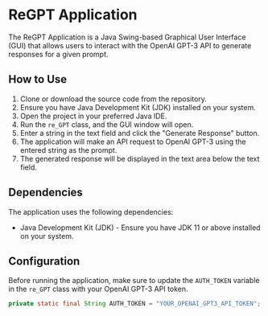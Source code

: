 # ReGPT Application

The ReGPT Application is a Java Swing-based Graphical User Interface (GUI) that allows users to interact with the OpenAI GPT-3 API to generate responses for a given prompt.

## How to Use

1. Clone or download the source code from the repository.
2. Ensure you have Java Development Kit (JDK) installed on your system.
3. Open the project in your preferred Java IDE.
4. Run the `re_GPT` class, and the GUI window will open.
5. Enter a string in the text field and click the "Generate Response" button.
6. The application will make an API request to OpenAI GPT-3 using the entered string as the prompt.
7. The generated response will be displayed in the text area below the text field.
   
## Dependencies

The application uses the following dependencies:

- Java Development Kit (JDK) - Ensure you have JDK 11 or above installed on your system.

## Configuration 

Before running the application, make sure to update the `AUTH_TOKEN` variable in the `re_GPT` class with your OpenAI GPT-3 API token.

```java
private static final String AUTH_TOKEN = "YOUR_OPENAI_GPT3_API_TOKEN";
